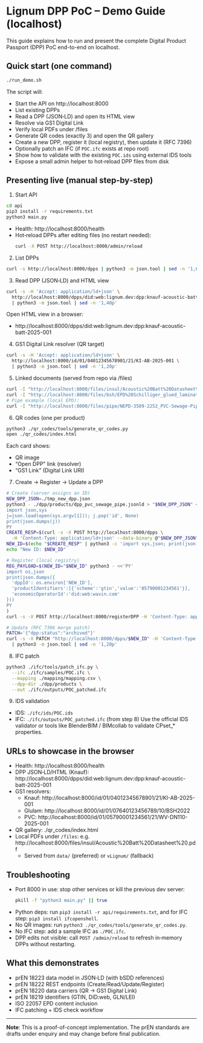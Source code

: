 # Lignum DPP PoC – Demo Guide (localhost)

This guide explains how to run and present the complete Digital Product Passport (DPP) PoC end-to-end on localhost.

## Quick start (one command)

```bash
./run_demo.sh
```

The script will:
- Start the API on http://localhost:8000
- List existing DPPs
- Read a DPP (JSON‑LD) and open its HTML view
- Resolve via GS1 Digital Link
- Verify local PDFs under /files
- Generate QR codes (exactly 3) and open the QR gallery
- Create a new DPP, register it (local registry), then update it (RFC 7396)
- Optionally patch an IFC (if `POC.ifc` exists at repo root)
- Show how to validate with the existing `POC.ids` using external IDS tools
- Expose a small admin helper to hot‑reload DPP files from disk

## Presenting live (manual step‑by‑step)

1) Start API
```bash
cd api
pip3 install -r requirements.txt
python3 main.py
```
- Health: http://localhost:8000/health
- Hot‑reload DPPs after editing files (no restart needed):
  ```bash
  curl -X POST http://localhost:8000/admin/reload
  ```

2) List DPPs
```bash
curl -s http://localhost:8000/dpps | python3 -m json.tool | sed -n '1,60p'
```

3) Read DPP (JSON‑LD) and HTML view
```bash
curl -s -H 'Accept: application/ld+json' \
  http://localhost:8000/dpps/did:web:lignum.dev:dpp:knauf-acoustic-batt-2025-001 \
  | python3 -m json.tool | sed -n '1,40p'
```
Open HTML view in a browser:
- http://localhost:8000/dpps/did:web:lignum.dev:dpp:knauf-acoustic-batt-2025-001

4) GS1 Digital Link resolver (QR target)
```bash
curl -s -H 'Accept: application/ld+json' \
  http://localhost:8000/id/01/04012345678901/21/KI-AB-2025-001 \
  | python3 -m json.tool | sed -n '1,20p'
```

5) Linked documents (served from repo via /files)
```bash
curl -I "http://localhost:8000/files/insul/Acoustic%20Batt%20Datasheet%20.pdf" | sed -n '1,3p'
curl -I "http://localhost:8000/files/bsh/EPD%20Schilliger_glued_laminated_timber_Glulam_as_per_EN_140802013.pdf" | sed -n '1,3p'
# Pipe example (local EPD):
curl -I "http://localhost:8000/files/pipe/NEPD-3589-2252_PVC-Sewage-Pipe.pdf" | sed -n '1,3p'
```

6) QR codes (one per product)
```bash
python3 ./qr_codes/tools/generate_qr_codes.py
open ./qr_codes/index.html
```
Each card shows:
- QR image
- “Open DPP” link (resolver)
- “GS1 Link” (Digital Link URI)

7) Create → Register → Update a DPP
```bash
# Create (server assigns an ID)
NEW_DPP_JSON=./tmp_new_dpp.json
python3 - ./dpp/products/dpp_pvc_sewage_pipe.jsonld > "$NEW_DPP_JSON" <<'PY'
import json,sys
j=json.load(open(sys.argv[1])); j.pop('id', None)
print(json.dumps(j))
PY
CREATE_RESP=$(curl -s -X POST http://localhost:8000/dpps \
  -H 'Content-Type: application/ld+json' --data-binary @"$NEW_DPP_JSON")
NEW_ID=$(echo "$CREATE_RESP" | python3 -c 'import sys,json; print(json.load(sys.stdin).get("id",""))')
echo "New ID: $NEW_ID"

# Register (local registry)
REG_PAYLOAD=$(NEW_ID="$NEW_ID" python3 - <<'PY'
import os,json
print(json.dumps({
  'dppId': os.environ['NEW_ID'],
  'productIdentifiers':[{'scheme':'gtin','value':'05790001234561'}],
  'economicOperatorId':'did:web:wavin.com'
}))
PY
)
curl -s -X POST http://localhost:8000/registerDPP -H 'Content-Type: application/json' -d "$REG_PAYLOAD" | python3 -m json.tool | sed -n '1,20p'

# Update (RFC 7396 merge patch)
PATCH='{"dpp:status":"archived"}'
curl -s -X PATCH "http://localhost:8000/dpps/$NEW_ID" -H 'Content-Type: application/merge-patch+json' -d "$PATCH" \
  | python3 -m json.tool | sed -n '1,20p'
```

8) IFC patch
```bash
python3 ./ifc/tools/patch_ifc.py \
  --ifc ./ifc/samples/POC.ifc \
  --mapping ./mapping/mapping.csv \
  --dpp-dir ./dpp/products \
  --out ./ifc/outputs/POC_patched.ifc
```

9) IDS validation
- IDS: `./ifc/ids/POC.ids`
- IFC: `./ifc/outputs/POC_patched.ifc` (from step 8)
Use the official IDS validator or tools like BlenderBIM / BIMcollab to validate CPset_* properties.

## URLs to showcase in the browser
- Health: http://localhost:8000/health
- DPP JSON‑LD/HTML (Knauf): http://localhost:8000/dpps/did:web:lignum.dev:dpp:knauf-acoustic-batt-2025-001
- GS1 resolvers:
  - Knauf:  http://localhost:8000/id/01/04012345678901/21/KI-AB-2025-001
  - Glulam: http://localhost:8000/id/01/07640123456789/10/BSH2022
  - PVC:    http://localhost:8000/id/01/05790001234561/21/WV-DN110-2025-001
- QR gallery: ./qr_codes/index.html
- Local PDFs under `/files`: e.g. http://localhost:8000/files/insul/Acoustic%20Batt%20Datasheet%20.pdf
  - Served from `data/` (preferred) or `vLignum/` (fallback)

## Troubleshooting
- Port 8000 in use: stop other services or kill the previous dev server:
  ```bash
  pkill -f "python3 main.py" || true
  ```
- Python deps: run `pip3 install -r api/requirements.txt`, and for IFC step: `pip3 install ifcopenshell`.
- No QR images: run `python3 ./qr_codes/tools/generate_qr_codes.py`.
- No IFC step: add a sample IFC as `./POC.ifc`.
- DPP edits not visible: call `POST /admin/reload` to refresh in‑memory DPPs without restarting.

## What this demonstrates
- prEN 18223 data model in JSON‑LD (with bSDD references)
- prEN 18222 REST endpoints (Create/Read/Update/Register)
- prEN 18220 data carriers (QR → GS1 Digital Link)
- prEN 18219 identifiers (GTIN, DID:web, GLN/LEI)
- ISO 22057 EPD content inclusion
- IFC patching + IDS check workflow

---

**Note**: This is a proof-of-concept implementation. The prEN standards are drafts under enquiry and may change before final publication.
